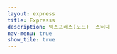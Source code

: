 ```yaml
---
layout: express  
title: Expresss  
description: 익스프레스(노드)  스터디  
nav-menu: true  
show_tile: true  
---
```

